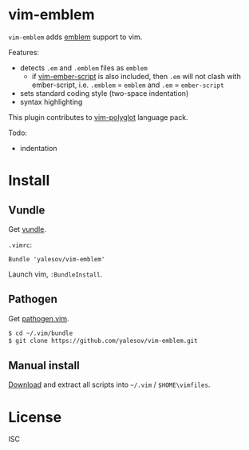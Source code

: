 # vim-emblem

`vim-emblem` adds [emblem](http://emblemjs.com/) support to vim.

Features:

* detects `.em` and `.emblem` files as `emblem`
  * if [vim-ember-script](https://github.com/yalesov/vim-ember-script)
    is also included, then `.em` will not clash with ember-script, i.e.
    `.emblem` = `emblem` and `.em` = `ember-script`
* sets standard coding style (two-space indentation)
* syntax highlighting

This plugin contributes to [vim-polyglot](https://github.com/sheerun/vim-polyglot) language pack.

Todo:

* indentation

# Install

## Vundle

Get [vundle](https://github.com/gmarik/vundle).

`.vimrc`:

```vim
Bundle 'yalesov/vim-emblem'
```

Launch vim, `:BundleInstall`.

## Pathogen

Get [pathogen.vim](https://github.com/tpope/vim-pathogen).

```sh
$ cd ~/.vim/bundle
$ git clone https://github.com/yalesov/vim-emblem.git
```

## Manual install

[Download](https://github.com/yalesov/vim-emblem/tags) and
extract all scripts into `~/.vim` / `$HOME\vimfiles`.

# License

ISC

